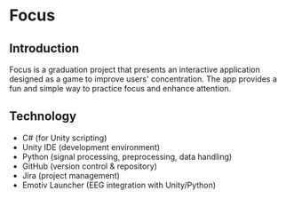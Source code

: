 # Focus

## Introduction
Focus is a graduation project that presents an interactive application designed as a game to improve users' concentration. The app provides a fun and simple way to practice focus and enhance attention.

## Technology
- C# (for Unity scripting)
- Unity IDE (development environment)
- Python (signal processing, preprocessing, data handling)
- GitHub (version control & repository)
- Jira (project management)
- Emotiv Launcher (EEG integration with Unity/Python)

